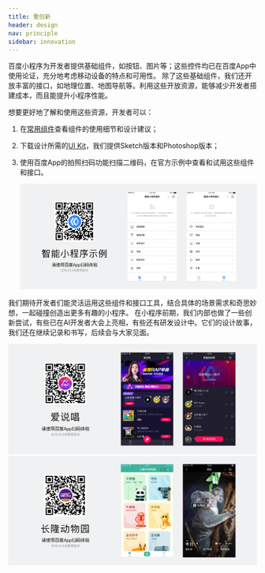 ```yaml
---
title: 重创新
header: design
nav: principle
sidebar: innovation
---
```

百度小程序为开发者提供基础组件，如按钮、图片等；这些控件均已在百度App中使用论证，充分地考虑移动设备的特点和可用性。
除了这些基础组件，我们还开放丰富的接口，如地理位置、地图导航等。利用这些开放资源，能够减少开发者搭建成本，而且能提升小程序性能。


想要更好地了解和使用这些资源，开发者可以：
1. 在[常用组件](../../component/topnav/)查看组件的使用细节和设计建议；
2. 下载设计所需的<a href="https://smartprogram.baidu.com/docs/design/resource/uikit/">UI Kit</a>，我们提供Sketch版本和Photoshop版本；
3. 使用百度App的拍照扫码功能扫描二维码，在官方示例中查看和试用这些组件和接口。

	<div class="m-doc-custom-examples-correct">
		<img src="../../../img/design/principle/3-1.png">
	</div>




我们期待开发者们能灵活运用这些组件和接口工具，结合具体的场景需求和奇思妙想，一起碰撞创造出更多有趣的小程序。
在小程序前期，我们内部也做了一些创新尝试，有些已在AI开发者大会上亮相，有些还有研发设计中。它们的设计故事，我们还在继续记录和书写，后续会与大家见面。

<div class="m-doc-custom-examples-correct">
		<img src="../../../img/design/principle/3-2.png">
</div>
<div class="m-doc-custom-examples-correct">
		<img src="../../../img/design/principle/3-3.png">
</div>
